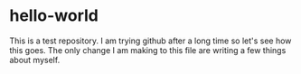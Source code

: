 # hello-world
This is a test repository. 
I am trying github after a long time so let's see how this goes. 
The only change I am making to this file are writing a few things about myself. 
